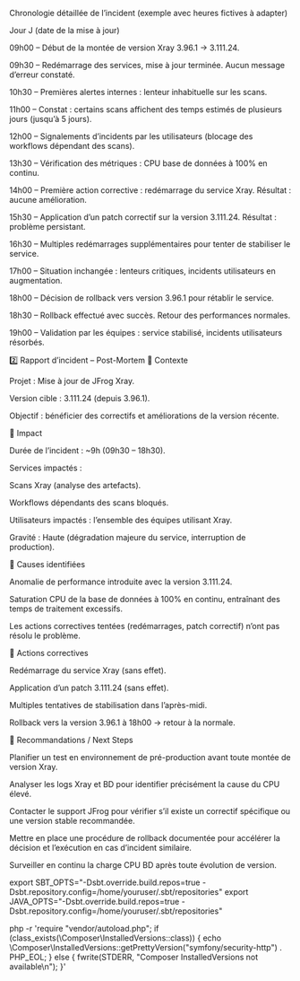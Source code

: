 Chronologie détaillée de l’incident (exemple avec heures fictives à adapter)

Jour J (date de la mise à jour)

09h00 – Début de la montée de version Xray 3.96.1 → 3.111.24.

09h30 – Redémarrage des services, mise à jour terminée. Aucun message d’erreur constaté.

10h30 – Premières alertes internes : lenteur inhabituelle sur les scans.

11h00 – Constat : certains scans affichent des temps estimés de plusieurs jours (jusqu’à 5 jours).

12h00 – Signalements d’incidents par les utilisateurs (blocage des workflows dépendant des scans).

13h30 – Vérification des métriques : CPU base de données à 100% en continu.

14h00 – Première action corrective : redémarrage du service Xray. Résultat : aucune amélioration.

15h30 – Application d’un patch correctif sur la version 3.111.24. Résultat : problème persistant.

16h30 – Multiples redémarrages supplémentaires pour tenter de stabiliser le service.

17h00 – Situation inchangée : lenteurs critiques, incidents utilisateurs en augmentation.

18h00 – Décision de rollback vers version 3.96.1 pour rétablir le service.

18h30 – Rollback effectué avec succès. Retour des performances normales.

19h00 – Validation par les équipes : service stabilisé, incidents utilisateurs résorbés.

2️⃣ Rapport d’incident – Post-Mortem
📌 Contexte

Projet : Mise à jour de JFrog Xray.

Version cible : 3.111.24 (depuis 3.96.1).

Objectif : bénéficier des correctifs et améliorations de la version récente.

📌 Impact

Durée de l’incident : ~9h (09h30 – 18h30).

Services impactés :

Scans Xray (analyse des artefacts).

Workflows dépendants des scans bloqués.

Utilisateurs impactés : l’ensemble des équipes utilisant Xray.

Gravité : Haute (dégradation majeure du service, interruption de production).

📌 Causes identifiées

Anomalie de performance introduite avec la version 3.111.24.

Saturation CPU de la base de données à 100% en continu, entraînant des temps de traitement excessifs.

Les actions correctives tentées (redémarrages, patch correctif) n’ont pas résolu le problème.

📌 Actions correctives

Redémarrage du service Xray (sans effet).

Application d’un patch 3.111.24 (sans effet).

Multiples tentatives de stabilisation dans l’après-midi.

Rollback vers la version 3.96.1 à 18h00 → retour à la normale.

📌 Recommandations / Next Steps

Planifier un test en environnement de pré-production avant toute montée de version Xray.

Analyser les logs Xray et BD pour identifier précisément la cause du CPU élevé.

Contacter le support JFrog pour vérifier s’il existe un correctif spécifique ou une version stable recommandée.

Mettre en place une procédure de rollback documentée pour accélérer la décision et l’exécution en cas d’incident similaire.

Surveiller en continu la charge CPU BD après toute évolution de version.



export SBT_OPTS="-Dsbt.override.build.repos=true -Dsbt.repository.config=/home/youruser/.sbt/repositories"
export JAVA_OPTS="-Dsbt.override.build.repos=true -Dsbt.repository.config=/home/youruser/.sbt/repositories"


php -r 'require "vendor/autoload.php";
if (class_exists(\Composer\InstalledVersions::class)) {
  echo \Composer\InstalledVersions::getPrettyVersion("symfony/security-http") . PHP_EOL;
} else {
  fwrite(STDERR, "Composer InstalledVersions not available\n");
}'

